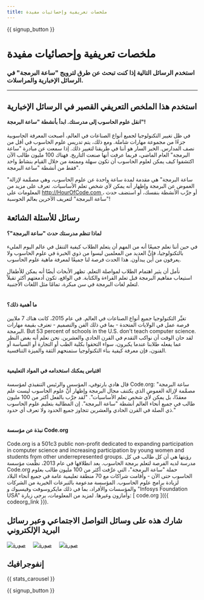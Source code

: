 ```yaml
---
title: ملخصات تعريفية وإحصائيات مفيدة
---
```


<a id="blurb"></a>

{{ signup_button }}

# ملخصات تعريفية وإحصائيات مفيدة

### استخدم الرسائل التالية إذا كنت تبحث عن طرق لترويج "ساعة البرمجة" في الرسائل الإخبارية والمراسلات.

* * *

## استخدم هذا الملخص التعريفي القصير في الرسائل الإخبارية

#### انقل علوم الحاسوب إلى مدرستك. ابدأ بأنشطة "ساعة البرمجة"!

في ظل تغيير التكنولوجيا لجميع أنواع الصناعات في العالم، أصبحت المعرفة الحاسوبية جزءًا من مجموعة مهارات شاملة. ومع ذلك، يتم تدريس علوم الحاسوب في أقل من نصف المدارس. الخبر السار هو أننا في طريقنا لتغيير ذلك. إذا سمعت عن مبادرة "ساعة البرمجة" العام الماضي، فربما عرفت أنها صنعت التاريخ. فهناك 100 مليون طالب الآن اكتشفوا كيف يمكن لعلوم الحاسوب أن تكون سهلة وممتعة من خلال القيام بنشاط واحد فقط من أنشطة "ساعة البرمجة".

"ساعة البرمجة" هي مقدمة لمدة ساعة واحدة عن علوم الحاسوب، وهي مصمَّمة لإزالة الغموض عن البرمجة وإظهار أنه يمكن لأي شخص تعلم الأساسيات. تعرف على مزيد من المعلومات على [ http://HourOfCode.com ](http://HourofCode.com)، أو جرِّب الأنشطة بنفسك، أو استضف حدث "ساعة البرمجة" لتعريف الآخرين بعالم الحوسبة!

## رسائل للأسئلة الشائعة

#### لماذا تنظم مدرستك حدث "ساعة البرمجة"؟

في حين أننا نعلم جميعًا أنه من المهم أن يتعلم الطلاب كيفية التنقل في عالم اليوم المليء بالتكنولوجيا، فإنَّ العديد من المعلمين ليسوا من ذوي الخبرة في علوم الحاسوب ولا يعرفون من أين يبدأون. هذا الحدث فرصة لنا جميعًا لمعرفة ماهية علوم الحاسوب.

نأمل أن يثير اهتمام الطلاب لمواصلة التعلم. تظهر الأبحاث أيضًا أنه يمكن للأطفال استيعاب مفاهيم البرمجة قبل تعلم القراءة والكتابة. في الواقع، تكون أدمغتهم أكثر تقبلاً لتعلم لغات البرمجة في سن مبكرة، تمامًا مثل اللغات الأجنبية. <br /> <br />

#### ما أهمية ذلك؟

تغيِّر التكنولوجيا جميع أنواع الصناعات في العالم. في عام 2015، كانت هناك 7 ملايين فرصة عمل في الولايات المتحدة - بما في ذلك الفن والتصميم - تعترف بقيمة مهارات البرمجة. But 53 percent of schools in the U.S. don't teach computer science. لقد حان الوقت أن نواكب التقدم في القرن الحادي والعشرين. نحن نعلم أنه بغض النظر عما يفعله طلابنا عندما يكبرون، سواء التحقوا بكلية الطب أو التجارة أو السياسة أو الفنون، فإن معرفة كيفية بناء التكنولوجيا ستمنحهم الثقة والميزة التنافسية. <br /> <br />

#### اقتباس يمكنك استخدامه في المواد التعليمية

قال هادي بارتوفي، المؤسس والرئيس التنفيذي لمؤسسة Code.org: "ساعة البرمجة مصمَّمة لإزالة الغموض الذي يكتنف مجال البرمجة وإظهار أنَّ علوم الحاسوب ليست علم معقدًا، بل يمكن لأي شخص تعلم الأساسيات". "لقد جرَّب بالفعل أكثر من 100 مليون طالب في جميع أنحاء العالم أنشطة "ساعة البرمجة". إن المطالبة بتعليم علوم الحاسوب ذي الصلة في القرن الحادي والعشرين تتجاوز جميع الحدود ولا تعرف أي حدود." <br /> <br />

#### نبذة عن مؤسسة Code.org

Code.org is a 501c3 public non-profit dedicated to expanding participation in computer science and increasing participation by young women and students from other underrepresented groups. رؤيتها هي أن كل طالب في كل مدرسة لديه الفرصة لتعلم برمجة الحاسوب. بعد انطلاقها في عام 2013، نظَّمت مؤسسة Code.org حملة "ساعة البرمجة"، التي عرَّفت أكثر من 100 مليون طالب بعلوم الحاسوب حتى الآن - وأقامت شراكات مع 70 منطقة تعليمية عامة في جميع أنحاء البلاد لزيادة برامج علوم الحاسوب. المؤسسة مدعومة بالتبرعات الخيرية من الشركات والمؤسسات والأفراد، بما في ذلك مايكروسوفت وفيسبوك و "Infosys Foundation USA" وأمازون وغيرها. لمزيد من المعلومات، يرجى زيارة: [ code.org ]({{ codeorg_link }}).

## شارك هذه على وسائل التواصل الاجتماعي وعبر رسائل البريد الإلكتروني

[![صورة](/images/social-media/fit-250/social-1.png)](/images/social-media/social-1.png)&nbsp;&nbsp;&nbsp;&nbsp; [![صورة](/images/social-media/fit-250/social-2.png)](/images/social-media/social-2.png)&nbsp;&nbsp;&nbsp;&nbsp; [![صورة](/images/social-media/fit-250/social-3.png)](/images/social-media/social-3.png)&nbsp;&nbsp;&nbsp;&nbsp;

<a id="infographics"></a>

## إنفوجرافيك

{{ stats_carousel }}

{{ signup_button }}